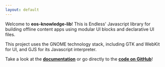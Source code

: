 ```yaml
---
layout: default
---
```


Welcome to **eos-knowledge-lib**!
This is Endless' Javascript library for building offline content apps using modular UI blocks and declarative UI files.

This project uses the GNOME technology stack, including GTK and WebKit for UI, and GJS for its Javascript interpreter.

Take a look at the **[documentation](docs)** or go directly to the **[code on GitHub](https://github.com/endlessm/eos-knowledge-lib)**!
